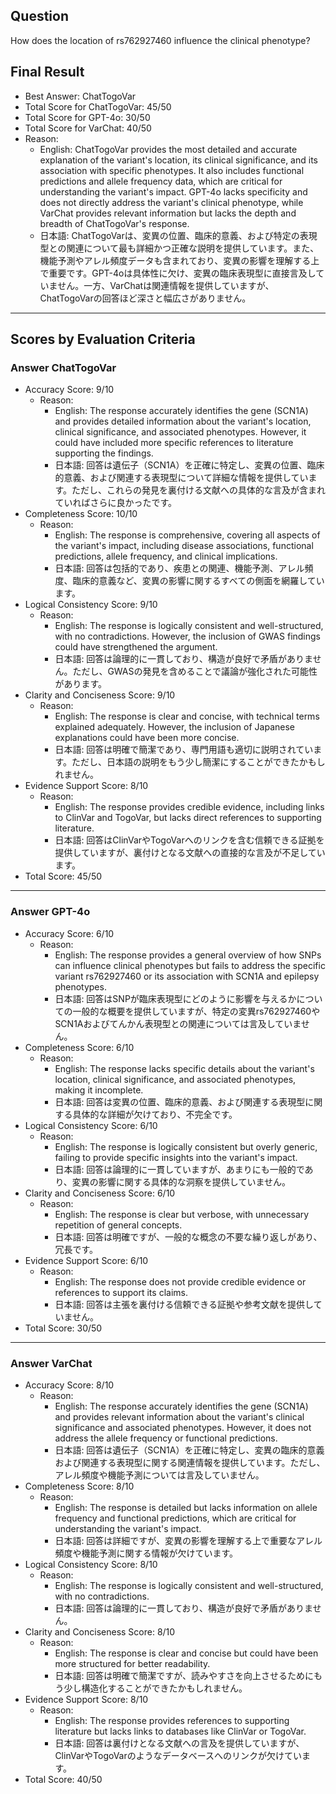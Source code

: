 ## Question

How does the location of rs762927460 influence the clinical phenotype?

## Final Result

- Best Answer: ChatTogoVar
- Total Score for ChatTogoVar: 45/50
- Total Score for GPT-4o: 30/50
- Total Score for VarChat: 40/50
- Reason:
  - English: ChatTogoVar provides the most detailed and accurate explanation of the variant's location, its clinical significance, and its association with specific phenotypes. It also includes functional predictions and allele frequency data, which are critical for understanding the variant's impact. GPT-4o lacks specificity and does not directly address the variant's clinical phenotype, while VarChat provides relevant information but lacks the depth and breadth of ChatTogoVar's response.
  - 日本語: ChatTogoVarは、変異の位置、臨床的意義、および特定の表現型との関連について最も詳細かつ正確な説明を提供しています。また、機能予測やアレル頻度データも含まれており、変異の影響を理解する上で重要です。GPT-4oは具体性に欠け、変異の臨床表現型に直接言及していません。一方、VarChatは関連情報を提供していますが、ChatTogoVarの回答ほど深さと幅広さがありません。

---

## Scores by Evaluation Criteria

### Answer ChatTogoVar
- Accuracy Score: 9/10
  - Reason: 
    - English: The response accurately identifies the gene (SCN1A) and provides detailed information about the variant's location, clinical significance, and associated phenotypes. However, it could have included more specific references to literature supporting the findings.
    - 日本語: 回答は遺伝子（SCN1A）を正確に特定し、変異の位置、臨床的意義、および関連する表現型について詳細な情報を提供しています。ただし、これらの発見を裏付ける文献への具体的な言及が含まれていればさらに良かったです。
- Completeness Score: 10/10
  - Reason: 
    - English: The response is comprehensive, covering all aspects of the variant's impact, including disease associations, functional predictions, allele frequency, and clinical implications.
    - 日本語: 回答は包括的であり、疾患との関連、機能予測、アレル頻度、臨床的意義など、変異の影響に関するすべての側面を網羅しています。
- Logical Consistency Score: 9/10
  - Reason: 
    - English: The response is logically consistent and well-structured, with no contradictions. However, the inclusion of GWAS findings could have strengthened the argument.
    - 日本語: 回答は論理的に一貫しており、構造が良好で矛盾がありません。ただし、GWASの発見を含めることで議論が強化された可能性があります。
- Clarity and Conciseness Score: 9/10
  - Reason: 
    - English: The response is clear and concise, with technical terms explained adequately. However, the inclusion of Japanese explanations could have been more concise.
    - 日本語: 回答は明確で簡潔であり、専門用語も適切に説明されています。ただし、日本語の説明をもう少し簡潔にすることができたかもしれません。
- Evidence Support Score: 8/10
  - Reason: 
    - English: The response provides credible evidence, including links to ClinVar and TogoVar, but lacks direct references to supporting literature.
    - 日本語: 回答はClinVarやTogoVarへのリンクを含む信頼できる証拠を提供していますが、裏付けとなる文献への直接的な言及が不足しています。
- Total Score: 45/50

---

### Answer GPT-4o
- Accuracy Score: 6/10
  - Reason: 
    - English: The response provides a general overview of how SNPs can influence clinical phenotypes but fails to address the specific variant rs762927460 or its association with SCN1A and epilepsy phenotypes.
    - 日本語: 回答はSNPが臨床表現型にどのように影響を与えるかについての一般的な概要を提供していますが、特定の変異rs762927460やSCN1Aおよびてんかん表現型との関連については言及していません。
- Completeness Score: 6/10
  - Reason: 
    - English: The response lacks specific details about the variant's location, clinical significance, and associated phenotypes, making it incomplete.
    - 日本語: 回答は変異の位置、臨床的意義、および関連する表現型に関する具体的な詳細が欠けており、不完全です。
- Logical Consistency Score: 6/10
  - Reason: 
    - English: The response is logically consistent but overly generic, failing to provide specific insights into the variant's impact.
    - 日本語: 回答は論理的に一貫していますが、あまりにも一般的であり、変異の影響に関する具体的な洞察を提供していません。
- Clarity and Conciseness Score: 6/10
  - Reason: 
    - English: The response is clear but verbose, with unnecessary repetition of general concepts.
    - 日本語: 回答は明確ですが、一般的な概念の不要な繰り返しがあり、冗長です。
- Evidence Support Score: 6/10
  - Reason: 
    - English: The response does not provide credible evidence or references to support its claims.
    - 日本語: 回答は主張を裏付ける信頼できる証拠や参考文献を提供していません。
- Total Score: 30/50

---

### Answer VarChat
- Accuracy Score: 8/10
  - Reason: 
    - English: The response accurately identifies the gene (SCN1A) and provides relevant information about the variant's clinical significance and associated phenotypes. However, it does not address the allele frequency or functional predictions.
    - 日本語: 回答は遺伝子（SCN1A）を正確に特定し、変異の臨床的意義および関連する表現型に関する関連情報を提供しています。ただし、アレル頻度や機能予測については言及していません。
- Completeness Score: 8/10
  - Reason: 
    - English: The response is detailed but lacks information on allele frequency and functional predictions, which are critical for understanding the variant's impact.
    - 日本語: 回答は詳細ですが、変異の影響を理解する上で重要なアレル頻度や機能予測に関する情報が欠けています。
- Logical Consistency Score: 8/10
  - Reason: 
    - English: The response is logically consistent and well-structured, with no contradictions.
    - 日本語: 回答は論理的に一貫しており、構造が良好で矛盾がありません。
- Clarity and Conciseness Score: 8/10
  - Reason: 
    - English: The response is clear and concise but could have been more structured for better readability.
    - 日本語: 回答は明確で簡潔ですが、読みやすさを向上させるためにもう少し構造化することができたかもしれません。
- Evidence Support Score: 8/10
  - Reason: 
    - English: The response provides references to supporting literature but lacks links to databases like ClinVar or TogoVar.
    - 日本語: 回答は裏付けとなる文献への言及を提供していますが、ClinVarやTogoVarのようなデータベースへのリンクが欠けています。
- Total Score: 40/50